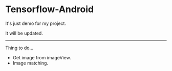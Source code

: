# Tensorflow-Android
It's just demo for my project.

It will be updated.

* * *

Thing to do...
* Get image from imageView.
* Image matching.
